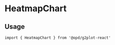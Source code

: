 # HeatmapChart

## Usage

```tsx | pure
import { HeatmapChart } from '@opd/g2plot-react'
```

<API src="../../src/plots/heatmap/index.tsx" />
